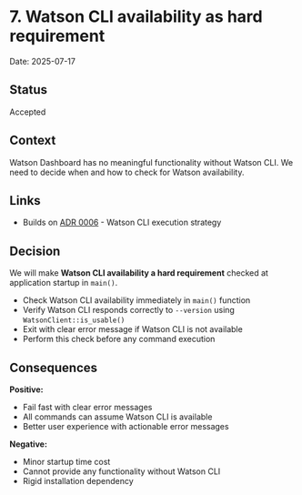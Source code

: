 # 7. Watson CLI availability as hard requirement

Date: 2025-07-17

## Status

Accepted

## Context

Watson Dashboard has no meaningful functionality without Watson CLI. We need to decide when and how to check for Watson availability.

## Links

- Builds on [ADR 0006](0006-watson-cli-execution-strategy.md) - Watson CLI execution strategy

## Decision

We will make **Watson CLI availability a hard requirement** checked at application startup in `main()`.

- Check Watson CLI availability immediately in `main()` function
- Verify Watson CLI responds correctly to `--version` using `WatsonClient::is_usable()`
- Exit with clear error message if Watson CLI is not available
- Perform this check before any command execution

## Consequences

**Positive:**
- Fail fast with clear error messages
- All commands can assume Watson CLI is available
- Better user experience with actionable error messages

**Negative:**
- Minor startup time cost
- Cannot provide any functionality without Watson CLI
- Rigid installation dependency